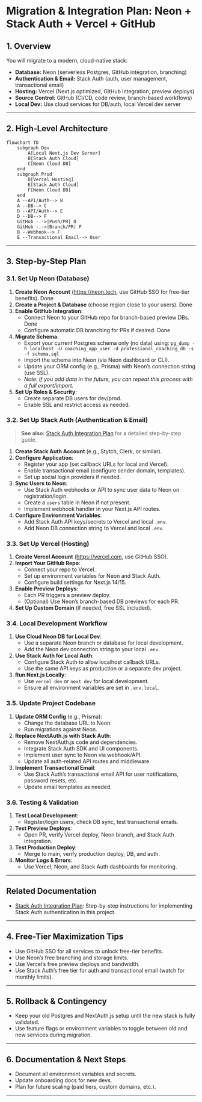 # Migration & Integration Plan: Neon + Stack Auth + Vercel + GitHub

## 1. Overview

You will migrate to a modern, cloud-native stack:
- **Database:** Neon (serverless Postgres, GitHub integration, branching)
- **Authentication & Email:** Stack Auth (auth, user management, transactional email)
- **Hosting:** Vercel (Next.js optimized, GitHub integration, preview deploys)
- **Source Control:** GitHub (CI/CD, code review, branch-based workflows)
- **Local Dev:** Use cloud services for DB/auth, local Vercel dev server

---

## 2. High-Level Architecture

```mermaid
flowchart TD
    subgraph Dev
        A[Local Next.js Dev Server]
        B[Stack Auth Cloud]
        C[Neon Cloud DB]
    end
    subgraph Prod
        D[Vercel Hosting]
        E[Stack Auth Cloud]
        F[Neon Cloud DB]
    end
    A --API/Auth--> B
    A --DB--> C
    D --API/Auth--> E
    D --DB--> F
    GitHub -.->|Push/PR| D
    GitHub -.->|Branch/PR| F
    B --Webhook--> F
    E --Transactional Email--> User
```

---

## 3. Step-by-Step Plan

### 3.1. Set Up Neon (Database)

1. **Create Neon Account** (https://neon.tech, use GitHub SSO for free-tier benefits). Done
2. **Create a Project & Database** (choose region close to your users). Done
3. **Enable GitHub Integration**:
   - Connect Neon to your GitHub repo for branch-based preview DBs. Done
   - Configure automatic DB branching for PRs if desired. Done
4. **Migrate Schema**:
   - Export your current Postgres schema only (no data) using:
     `pg_dump -h localhost -U coaching_app_user -d professional_coaching_db -s -f schema.sql`
   - Import the schema into Neon (via Neon dashboard or CLI).
   - Update your ORM config (e.g., Prisma) with Neon’s connection string (use SSL).
   - *Note: If you add data in the future, you can repeat this process with a full export/import.*
5. **Set Up Roles & Security**:
   - Create separate DB users for dev/prod.
   - Enable SSL and restrict access as needed.

### 3.2. Set Up Stack Auth (Authentication & Email)

> **See also:** [Stack Auth Integration Plan](cline_docs/stack-auth-integration-plan.md) for a detailed step-by-step guide.

1. **Create Stack Auth Account** (e.g., Stytch, Clerk, or similar).
2. **Configure Application**:
   - Register your app (set callback URLs for local and Vercel).
   - Enable transactional email (configure sender domain, templates).
   - Set up social login providers if needed.
3. **Sync Users to Neon**:
   - Use Stack Auth webhooks or API to sync user data to Neon on registration/login.
   - Create a `users` table in Neon if not present.
   - Implement webhook handler in your Next.js API routes.
4. **Configure Environment Variables**:
   - Add Stack Auth API keys/secrets to Vercel and local `.env`.
   - Add Neon DB connection string to Vercel and local `.env`.

### 3.3. Set Up Vercel (Hosting)

1. **Create Vercel Account** (https://vercel.com, use GitHub SSO).
2. **Import Your GitHub Repo**:
   - Connect your repo to Vercel.
   - Set up environment variables for Neon and Stack Auth.
   - Configure build settings for Next.js 14/15.
3. **Enable Preview Deploys**:
   - Each PR triggers a preview deploy.
   - (Optional) Use Neon’s branch-based DB previews for each PR.
4. **Set Up Custom Domain** (if needed, free SSL included).

### 3.4. Local Development Workflow

1. **Use Cloud Neon DB for Local Dev**:
   - Use a separate Neon branch or database for local development.
   - Add the Neon dev connection string to your local `.env`.
2. **Use Stack Auth for Local Auth**:
   - Configure Stack Auth to allow localhost callback URLs.
   - Use the same API keys as production or a separate dev project.
3. **Run Next.js Locally**:
   - Use `vercel dev` or `next dev` for local development.
   - Ensure all environment variables are set in `.env.local`.

### 3.5. Update Project Codebase

1. **Update ORM Config** (e.g., Prisma):
   - Change the database URL to Neon.
   - Run migrations against Neon.
2. **Replace NextAuth.js with Stack Auth**:
   - Remove NextAuth.js code and dependencies.
   - Integrate Stack Auth SDK and UI components.
   - Implement user sync to Neon via webhook/API.
   - Update all auth-related API routes and middleware.
3. **Implement Transactional Email**:
   - Use Stack Auth’s transactional email API for user notifications, password resets, etc.
   - Update email templates as needed.

### 3.6. Testing & Validation

1. **Test Local Development**:
   - Register/login users, check DB sync, test transactional emails.
2. **Test Preview Deploys**:
   - Open PR, verify Vercel deploy, Neon branch, and Stack Auth integration.
3. **Test Production Deploy**:
   - Merge to main, verify production deploy, DB, and auth.
4. **Monitor Logs & Errors**:
   - Use Vercel, Neon, and Stack Auth dashboards for monitoring.

---

## Related Documentation

- [Stack Auth Integration Plan](cline_docs/stack-auth-integration-plan.md): Step-by-step instructions for implementing Stack Auth authentication in this project.

---

## 4. Free-Tier Maximization Tips

- Use GitHub SSO for all services to unlock free-tier benefits.
- Use Neon’s free branching and storage limits.
- Use Vercel’s free preview deploys and bandwidth.
- Use Stack Auth’s free tier for auth and transactional email (watch for monthly limits).

---

## 5. Rollback & Contingency

- Keep your old Postgres and NextAuth.js setup until the new stack is fully validated.
- Use feature flags or environment variables to toggle between old and new services during migration.

---

## 6. Documentation & Next Steps

- Document all environment variables and secrets.
- Update onboarding docs for new devs.
- Plan for future scaling (paid tiers, custom domains, etc.).

---